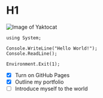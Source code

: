 # H1
![Image of Yaktocat](https://octodex.github.com/images/yaktocat.png)
```
using System;

Console.WriteLine("Hello World!");
Console.ReadLine();

Environment.Exit(1);
```

- [X] Turn on GitHub Pages
- [X] Outline my portfolio
- [ ] Introduce myself to the world
